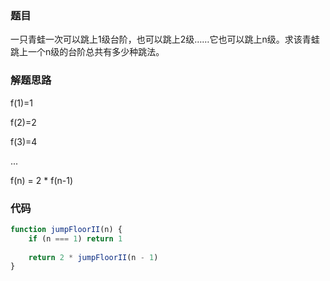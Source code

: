 ### 题目
一只青蛙一次可以跳上1级台阶，也可以跳上2级……它也可以跳上n级。求该青蛙跳上一个n级的台阶总共有多少种跳法。

### 解题思路
f(1)=1

f(2)=2

f(3)=4

...

f(n) = 2 * f(n-1)

### 代码
```js
function jumpFloorII(n) {
    if (n === 1) return 1 
    
    return 2 * jumpFloorII(n - 1)
}
```